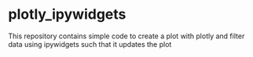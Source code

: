 # plotly_ipywidgets
This repository contains simple code to create a plot with plotly and filter data using ipywidgets such that it updates the plot

